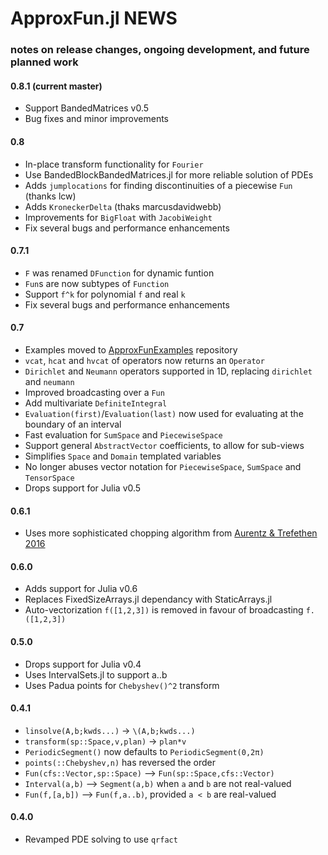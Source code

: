
# ApproxFun.jl NEWS

### notes on release changes, ongoing development, and future planned work

#### 0.8.1 (current master)
 - Support BandedMatrices v0.5
 - Bug fixes and minor improvements

#### 0.8
- In-place transform functionality for `Fourier`
- Use BandedBlockBandedMatrices.jl for more reliable solution of PDEs
- Adds `jumplocations` for finding discontinuities of a piecewise `Fun` (thanks lcw)
- Adds `KroneckerDelta` (thaks marcusdavidwebb)
- Improvements for `BigFloat` with `JacobiWeight`
- Fix several bugs and performance enhancements

#### 0.7.1
- `F` was renamed `DFunction` for dynamic funtion
- `Fun`s are now subtypes of `Function`
- Support `f^k` for polynomial `f` and real `k`
- Fix several bugs and performance enhancements

#### 0.7
- Examples moved to [ApproxFunExamples](https://github.com/JuliaApproximation/ApproxFunExamples) repository
- `vcat`, `hcat` and `hvcat` of operators now returns an `Operator`
- `Dirichlet` and `Neumann` operators supported in 1D, replacing
`dirichlet` and `neumann`
- Improved broadcasting over a `Fun`
- Add multivariate `DefiniteIntegral`
- `Evaluation(first)`/`Evaluation(last)` now used for
evaluating at the boundary of an interval
- Fast evaluation for `SumSpace` and `PiecewiseSpace`
- Support general `AbstractVector` coefficients, to allow for sub-views
- Simplifies `Space` and `Domain` templated variables
- No longer abuses vector notation for `PiecewiseSpace`, `SumSpace` and `TensorSpace`
- Drops support for Julia v0.5

#### 0.6.1
- Uses more sophisticated chopping algorithm from [Aurentz & Trefethen 2016](https://people.maths.ox.ac.uk/trefethen/aurentz_trefethen_toms_final.pdf)

#### 0.6.0
- Adds support for Julia v0.6
- Replaces FixedSizeArrays.jl dependancy with StaticArrays.jl
- Auto-vectorization `f([1,2,3])` is removed in favour of broadcasting `f.([1,2,3])`


#### 0.5.0
- Drops support for Julia v0.4
- Uses IntervalSets.jl to support a..b
- Uses Padua points for `Chebyshev()^2` transform


#### 0.4.1
- `linsolve(A,b;kwds...)` -> `\(A,b;kwds...)`
- `transform(sp::Space,v,plan)` -> `plan*v`
- `PeriodicSegment()` now defaults to `PeriodicSegment(0,2π)`
- `points(::Chebyshev,n)` has reversed the order
- `Fun(cfs::Vector,sp::Space)` --> `Fun(sp::Space,cfs::Vector)`
- `Interval(a,b)` --> `Segment(a,b)` when `a` and `b` are not real-valued
- `Fun(f,[a,b])` --> `Fun(f,a..b)`, provided `a < b` are real-valued

#### 0.4.0
- Revamped PDE solving to use `qrfact`

